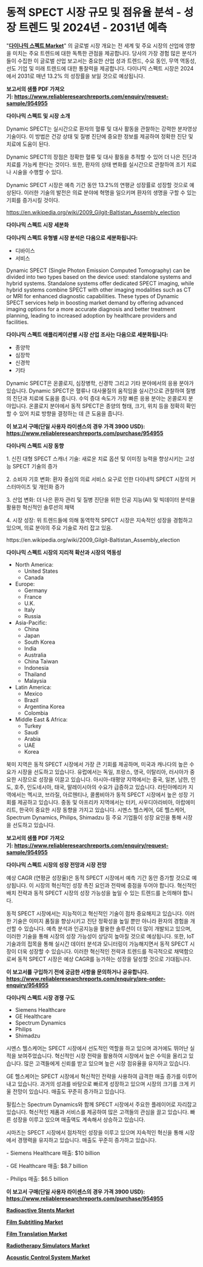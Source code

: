 <p><h1>동적 SPECT 시장 규모 및 점유율 분석 - 성장 트렌드 및 2024년 - 2031년 예측</h1></p><p>"<strong><a href="https://www.reliableresearchreports.com/dynamic-spect-r954955">다이나믹 스펙트 Market</a></strong>" 의 글로벌 시장 개요는 전 세계 및 주요 시장의 산업에 영향을 미치는 주요 트렌드에 대한 독특한 관점을 제공합니다. 당사의 가장 경험 많은 분석가들이 수집한 이 글로벌 산업 보고서는 중요한 산업 성과 트렌드, 수요 동인, 무역 역동성, 선도 기업 및 미래 트렌드에 대한 통찰력을 제공합니다. 다이나믹 스펙트 시장은 2024에서 2031로 매년 13.2% 의 성장률을 보일 것으로 예상됩니다.</p>
<p><strong>보고서의 샘플 PDF 가져오기:&nbsp;<a href="https://www.reliableresearchreports.com/enquiry/request-sample/954955">https://www.reliableresearchreports.com/enquiry/request-sample/954955</a></strong></p>
<p><strong>다이나믹 스펙트 및 시장 소개</strong></p>
<p><p>Dynamic SPECT는 실시간으로 환자의 혈류 및 대사 활동을 관찰하는 강력한 분자영상 기술이다. 이 방법은 건강 상태 및 질병 진단에 중요한 정보를 제공하여 정확한 진단 및 치료에 도움이 된다. </p><p>Dynamic SPECT의 장점은 정확한 혈류 및 대사 활동을 추적할 수 있어 더 나은 진단과 치료를 가능케 한다는 것이다. 또한, 환자의 상태 변화를 실시간으로 관찰하여 조기 치료나 시술을 수행할 수 있다. </p><p>Dynamic SPECT 시장은 예측 기간 동안 13.2%의 연평균 성장률로 성장할 것으로 예상된다. 이러한 기술의 발전은 의료 분야에 혁명을 일으키며 환자의 생명을 구할 수 있는 기회를 증가시킬 것이다.</p></p>
<p><a href="https://en.wikipedia.org/wiki/2009_Gilgit-Baltistan_Assembly_election">https://en.wikipedia.org/wiki/2009_Gilgit-Baltistan_Assembly_election</a></p>
<p><strong>다이나믹 스펙트 시장 세분화</strong></p>
<p><strong>다이나믹 스펙트 유형별 시장 분석은 다음으로 세분화됩니다:</strong></p>
<p><ul><li>디바이스</li><li>서비스</li></ul></p>
<p><p>Dynamic SPECT (Single Photon Emission Computed Tomography) can be divided into two types based on the device used: standalone systems and hybrid systems. Standalone systems offer dedicated SPECT imaging, while hybrid systems combine SPECT with other imaging modalities such as CT or MRI for enhanced diagnostic capabilities. These types of Dynamic SPECT services help in boosting market demand by offering advanced imaging options for a more accurate diagnosis and better treatment planning, leading to increased adoption by healthcare providers and facilities.</p></p>
<p><strong>다이나믹 스펙트 애플리케이션별 시장 산업 조사는 다음으로 세분화됩니다:</strong></p>
<p><ul><li>종양학</li><li>심장학</li><li>신경학</li><li>기타</li></ul></p>
<p><p>Dynamic SPECT은 온콜로지, 심장병학, 신경학 그리고 기타 분야에서의 응용 분야가 있습니다. Dynamic SPECT은 혈류나 대사물질의 움직임을 실시간으로 관찰하여 질병의 진단과 치료에 도움을 줍니다. 수익 증대 속도가 가장 빠른 응용 분야는 온콜로지 분야입니다. 온콜로지 분야에서 동적 SPECT은 종양의 형태, 크기, 위치 등을 정확히 확인할 수 있어 치료 방향을 결정하는 데 큰 도움을 줍니다.</p></p>
<p><strong>이 보고서 구매(단일 사용자 라이센스의 경우 가격 3900 USD): <a href="https://www.reliableresearchreports.com/purchase/954955">https://www.reliableresearchreports.com/purchase/954955</a></strong></p>
<p><strong>다이나믹 스펙트 시장 동향</strong></p>
<p><p>1. 신진 대형 SPECT 스캐너 기술: 새로운 치료 옵션 및 이미징 능력을 향상시키는 고성능 SPECT 기술의 증가</p><p>2. 소비자 기호 변화: 환자 중심의 의료 서비스 요구로 인한 다이내믹 SPECT 시장의 커스터마이즈 및 개인화 증가</p><p>3. 산업 변화: 더 나은 환자 관리 및 질병 진단을 위한 인공 지능(AI) 및 빅데이터 분석을 활용한 혁신적인 솔루션의 채택</p><p>4. 시장 성장: 위 트렌드들에 의해 동역학적 SPECT 시장은 지속적인 성장을 경험하고 있으며, 의료 분야의 주요 기술로 자리 잡고 있음.</p></p>
<p>https://en.wikipedia.org/wiki/2009_Gilgit-Baltistan_Assembly_election</p>
<p><strong>다이나믹 스펙트 시장의 지리적 확산과 시장의 역동성</strong></p>
<p><ul>
    <li>
        North America:
        <ul>
            <li>United States</li>
            <li>Canada</li>
        </ul>
    </li>
    <li>
        Europe:
        <ul>
            <li>Germany</li>
            <li>France</li>
            <li>U.K.</li>
            <li>Italy</li>
            <li>Russia</li>
        </ul>
    </li>
    <li>
        Asia-Pacific:
        <ul>
            <li>China</li>
            <li>Japan</li>
            <li>South Korea</li>
            <li>India</li>
            <li>Australia</li>
            <li>China Taiwan</li>
            <li>Indonesia</li>
            <li>Thailand</li>
            <li>Malaysia</li>
        </ul>
    </li>
    <li>
        Latin America:
        <ul>
            <li>Mexico</li>
            <li>Brazil</li>
            <li>Argentina Korea</li>
            <li>Colombia</li>
        </ul>
    </li>
    <li>
        Middle East & Africa:
        <ul>
            <li>Turkey</li>
            <li>Saudi</li>
            <li>Arabia</li>
            <li>UAE</li>
            <li>Korea</li>
        </ul>
    </li>
    </ul></p>
<p><p>북미 지역은 동적 SPECT 시장에서 가장 큰 기회를 제공하며, 미국과 캐나다의 높은 수요가 시장을 선도하고 있습니다. 유럽에서는 독일, 프랑스, 영국, 이탈리아, 러시아가 중요한 시장으로 성장을 이끌고 있습니다. 아시아-태평양 지역에서는 중국, 일본, 남한, 인도, 호주, 인도네시아, 태국, 말레이시아의 수요가 급증하고 있습니다. 라틴아메리카 지역에서는 멕시코, 브라질, 아르헨티나, 콜롬비아가 동적 SPECT 시장에서 높은 성장 기회를 제공하고 있습니다. 중동 및 아프리카 지역에서는 터키, 사우디아라비아, 아랍에미리트, 한국이 중요한 시장 동향을 가지고 있습니다. 시멘스 헬스케어, GE 헬스케어, Spectrum Dynamics, Philips, Shimadzu 등 주요 기업들이 성장 요인을 통해 시장을 선도하고 있습니다.</p></p>
<p><strong>보고서의 샘플 PDF 가져오기:&nbsp;<a href="https://www.reliableresearchreports.com/enquiry/request-sample/954955">https://www.reliableresearchreports.com/enquiry/request-sample/954955</a></strong></p>
<p><strong>다이나믹 스펙트 시장의 성장 전망과 시장 전망</strong></p>
<p><p>예상 CAGR (연평균 성장율)은 동적 SPECT 시장에서 예측 기간 동안 증가할 것으로 예상됩니다. 이 시장의 혁신적인 성장 촉진 요인과 전략에 중점을 두어야 합니다. 혁신적인 배치 전략과 동적 SPECT 시장의 성장 가능성을 높일 수 있는 트렌드를 논의해야 합니다.</p><p>동적 SPECT 시장에서는 지능적이고 혁신적인 기술이 점차 중요해지고 있습니다. 이러한 기술은 이미지 품질을 향상시키고 진단 정확성을 높일 뿐만 아니라 환자의 경험을 개선할 수 있습니다. 예측 분석과 인공지능을 활용한 솔루션이 더 많이 개발되고 있으며, 이러한 기술을 통해 시장의 성장 가능성이 상당히 높아질 것으로 예상됩니다. 또한, IoT 기술과의 접목을 통해 실시간 데이터 분석과 모니터링이 가능해지면서 동적 SPECT 시장이 더욱 성장할 수 있습니다. 이러한 혁신적인 전략과 트렌드를 적극적으로 채택함으로써 동적 SPECT 시장은 예상 CAGR를 능가하는 성장을 달성할 것으로 기대됩니다.</p></p>
<p><strong>이 보고서를 구입하기 전에 궁금한 사항을 문의하거나 공유합니다. <a href="https://www.reliableresearchreports.com/enquiry/pre-order-enquiry/954955">https://www.reliableresearchreports.com/enquiry/pre-order-enquiry/954955</a></strong></p>
<p><strong>다이나믹 스펙트 시장 경쟁 구도</strong></p>
<p><ul><li>Siemens Healthcare</li><li>GE Healthcare</li><li>Spectrum Dynamics</li><li>Philips</li><li>Shimadzu</li></ul></p>
<p><p>시멘스 헬스케어는 SPECT 시장에서 선도적인 역할을 하고 있으며 과거에도 뛰어난 실적을 보여주었습니다. 혁신적인 시장 전략을 활용하여 시장에서 높은 수익을 올리고 있습니다. 많은 고객들에게 신뢰를 받고 있으며 높은 시장 점유율을 유지하고 있습니다.</p><p>GE 헬스케어는 SPECT 시장에서 혁신적인 전략을 사용하여 급격한 매출 증가를 이루어내고 있습니다. 과거의 성과를 바탕으로 빠르게 성장하고 있으며 시장의 크기를 크게 키울 전망이 있습니다. 매출도 꾸준히 증가하고 있습니다.</p><p>필립스는 Spectrum Dynamics와 함께 SPECT 시장에서 주요한 플레이어로 자리잡고 있습니다. 혁신적인 제품과 서비스를 제공하여 많은 고객들의 관심을 끌고 있습니다. 빠른 성장을 이루고 있으며 매출액도 계속해서 상승하고 있습니다.</p><p>시마즈는 SPECT 시장에서 점차적인 성장을 이루고 있으며 지속적인 혁신을 통해 시장에서 경쟁력을 유지하고 있습니다. 매출도 꾸준히 증가하고 있습니다.</p><p>- Siemens Healthcare 매출: $10 billion</p><p>- GE Healthcare 매출: $8.7 billion</p><p>- Philips 매출: $6.5 billion</p></p>
<p><strong>이 보고서 구매(단일 사용자 라이센스의 경우 가격 3900 USD): <a href="https://www.reliableresearchreports.com/purchase/954955">https://www.reliableresearchreports.com/purchase/954955</a></strong></p>
<p><strong><p><a href="https://github.com/jakobeblake56/Market-Research-Report-List-1/blob/main/radioactive-stents-market.md">Radioactive Stents Market</a></p><p><a href="https://issuu.com/reportprime-2/docs/film-subtitling-market-size-2030.pptx">Film Subtitling Market</a></p><p><a href="https://issuu.com/reportprime-2/docs/film-translation-market-size-2030.pptx">Film Translation Market</a></p><p><a href="https://github.com/julian6Skinner/Market-Research-Report-List-1/blob/main/radiotherapy-simulators-market.md">Radiotherapy Simulators Market</a></p><p><a href="https://issuu.com/reportprime-2/docs/acoustic-control-system-market-size-2030.pptx">Acoustic Control System Market</a></p></strong></p>
<p></p>